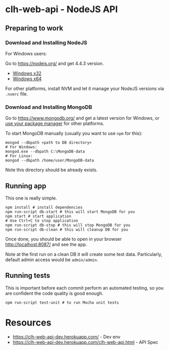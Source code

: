 # clh-web-api - NodeJS API

## Preparing to work

### Download and Installing NodeJS

For Windows users:

Go to https://nodejs.org/ and get 4.4.3 version.

* [Windows x32](https://nodejs.org/dist/v4.4.3/node-v4.4.3-x86.msi)
* [Windows x64](https://nodejs.org/dist/v4.4.3/node-v4.4.3-x64.msi)

For other platforms, install NVM and let it manage your NodeJS versions via ```.nvmrc``` file.

### Download and Installing MongoDB

Go to https://www.mongodb.org/ and get a latest version for Windows, or [use your package manager](https://docs.mongodb.com/manual/tutorial/install-mongodb-on-ubuntu/) for other platforms.

To start MongoDB manually (usually you want to use ```npm``` for this):

```
mongod --dbpath <path to DB directory>
# For Windows:
mongod.exe --dbpath C:\MongoDB-data
# For Linux:
mongod --dbpath /home/user/MongoDB-data
```

Note this directory should be already exists.

## Running app

This one is really simple.

```
npm install # install dependencies
npm run-script db-start # this will start MongoDB for you
npm start # start application
# Use Ctrl+C to stop application
npm run-script db-stop # this will stop MongoDB for you
npm run-script db-clean # this will cleanup DB for you
```

Once done, you should be able to open in your browser [http://localhost:8087/](http://localhost:8087/) and see the app.

Note at the first run on a clean DB it will create some test data. Particularly, default admin access would be ```admin/admin```.

## Running tests

This is important before each commit perform an automated testing, so you are confident the code quality is good enough.

```
npm run-script test-unit # to run Mocha unit tests
```

# Resources

* https://clh-web-api-dev.herokuapp.com/ - Dev env
* https://clh-web-api-dev.herokuapp.com/clh-web-api.html - API Spec
